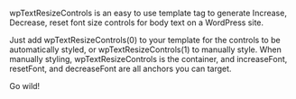wpTextResizeControls is an easy to use template tag to generate Increase, Decrease, reset font size controls for body text on a WordPress site.


Just add wpTextResizeControls(0) to your template for the controls to be automatically styled, or wpTextResizeControls(1) to manually style.
When manually styling, wpTextResizeControls is the container, and increaseFont, resetFont, and decreaseFont are all anchors you can target.

Go wild!
